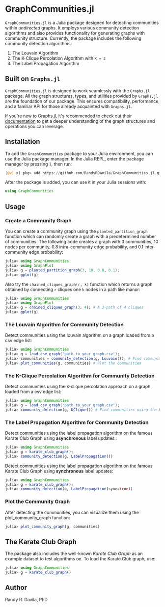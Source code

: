 # GraphCommunities.jl

`GraphCommunities.jl` is a Julia package designed for detecting communities within *undirected* graphs. It employs various community detection algorithms and also provides functionality for generating graphs with community structure. Currently, the package includes the following community detection algorithms:

1. The Louvain Algorithm
2. The K-Clique Percolation Algorithm with `K = 3`
3. The Label Propagation Algorithm

## Built on `Graphs.jl`

`GraphCommunities.jl` is designed to work seamlessly with the `Graphs.jl` package. All the graph structures, types, and utilities provided by `Graphs.jl` are the foundation of our package. This ensures compatibility, performance, and a familiar API for those already acquainted with `Graphs.jl`.

If you're new to Graphs.jl, it's recommended to check out their [documentation](https://github.com/JuliaGraphs/Graphs.jl) to get a deeper understanding of the graph structures and operations you can leverage.

## Installation

To add the `GraphCommunities` package to your Julia environment, you can use the Julia package manager. In the Julia REPL, enter the package manager by pressing `]`, then run:

```julia
(@v1.x) pkg> add https://github.com/RandyRDavila/GraphCommunities.jl.git
```

After the package is added, you can use it in your Julia sessions with:

```julia
using GraphCommunities
```

## Usage

### Create a Community Graph

You can create a community graph using the `planted_partition_graph` function which can randomly create a graph with a predetermined number of communities. The following code creates a graph with 3 communities, 10 nodes per community, 0.8 intra-community edge probability, and 0.1 inter-community edge probability:
```julia
julia> using GraphCommunities
julia> using GraphPlot
julia> g = planted_partition_graph(3, 10, 0.8, 0.1);
julia> gplot(g)
```

Also try the `chained_cliques_graph(r, k)` function which returns a graph obtained by connecting `r` cliques one `k` nodes in a path like manor:
```julia
julia> using GraphCommunities
julia> using GraphPlot
julia> g = chained_cliques_graph(3, 4); # A 3-path of 4 cliques
julia> gplot(g)
```

### The Louvain Algorithm for Community Detection

Detect communities using the louvain algorithm on a
graph loaded from a csv edge list:
```julia
julia> using GraphCommunities
julia> g = load_csv_graph("path_to_your_graph.csv");
julia> communities = community_detection(g, Louvain()); # Find communities using the Louvain algorithm
julia> plot_communities(g, communities) # Plot the communities
```

### The K-Clique Percolation Algorithm for Community Detection

Detect communities using the k-clique percolation approach on a
graph loaded from a csv edge list:
```julia
julia> using GraphCommunities
julia> g = load_csv_graph("path_to_your_graph.csv");
julia> community_detection(g, KClique()) # Find communities using the KClique algorithm
```

###  The Label Propagation Algorithm for Community Detection

Detect communities using the label propagation algorithm on the famous Karate Club Graph using **asynchronous** label updates::
```julia
julia> using GraphCommunities
julia> g = karate_club_graph();
julia> community_detection(g, LabelPropagation())
```

Detect communities using the label propagation algorithm on the famous Karate Club Graph using **synchronous** label updates:
```julia
julia> using GraphCommunities
julia> g = karate_club_graph();
julia> community_detection(g, LabelPropagation(sync=true))
```

### Plot the Community Graph

After detecting the communities, you can visualize them using the plot_community_graph function:
```julia
julia> plot_community_graph(g, communities)
```

## The Karate Club Graph

The package also includes the well-known *Karate Club Graph* as an example dataset to test algorithms on. To load the Karate Club graph, use:

```julia
julia> using GraphCommunities
julia> g = karate_club_graph()
```

## Author

Randy R. Davila, PhD